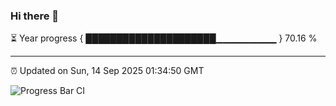 ### Hi there 👋

⏳ Year progress { █████████████████████▁▁▁▁▁▁▁▁▁ } 70.16 %

---

⏰ Updated on Sun, 14 Sep 2025 01:34:50 GMT

![Progress Bar CI](https://github.com/liununu/liununu/workflows/Progress%20Bar%20CI/badge.svg)
